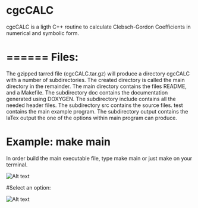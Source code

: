 # cgcCALC
cgcCALC is a ligth C++ routine to calculate Clebsch-Gordon Coefficients in numerical and symbolic form.

======
Files:
======
The gzipped tarred file (cgcCALC.tar.gz) will produce a directory cgcCALC with a number of subdirectories.
The created directory is called the main directory in the remainder.
The main directory contains the files README, and a Makefile.
The subdirectory doc contains the documentation generated using DOXYGEN.
The subdirectory include contains all the needed header files. The subdirectory src
contains the source files. test contains the main example program. The subdirectory output
contains the laTex output the one of the options within main program can produce.

# Example: make main
In order build the main executable file, type make main or just make on your terminal. 

![Alt text](https://github.com/Moh-Maher/cgcCALC/tree/main/doc/images/snap1.png?raw=true "Optional Title")

#Select an option:

![Alt text](https://github.com/Moh-Maher/cgcCALC/tree/main/doc/images/snap2.png?raw=true "Optional Title")
 
